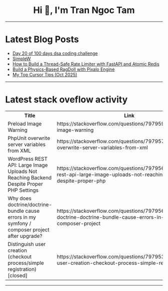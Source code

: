<h1 align="center">Hi 👋, I'm Tran Ngoc Tam</h1>

---

# Latest Blog Posts 
<!-- BLOG-POST-LIST:START -->
- [Day 20 of 100 days dsa coding challenge](https://dev.to/manasi_patil_/day-20-of-100-days-dsa-coding-challenge-13ad)
- [SimpleW](https://dev.to/stratdev_99e0066103e51dc1/simplew-fog)
- [How to Build a Thread-Safe Rate Limiter with FastAPI and Atomic Redis](https://dev.to/aris_georgatos/how-to-build-a-thread-safe-rate-limiter-with-fastapi-and-atomic-redis-454f)
- [Build a Physics-Based RagDoll with Pixalo Engine](https://dev.to/salarizadi/build-a-physics-based-ragdoll-with-pixalo-engine-38ng)
- [My Top Cursor Tips &lpar;Oct 2025&rpar;](https://dev.to/heymarkkop/my-top-cursor-tips-oct-2025-3bi2)
<!-- BLOG-POST-LIST:END -->

---

# Latest stack oveflow activity
<table>
  <tr><th>Title</th><th>Link</th></tr>
  <!-- STACKOVERFLOW:START --><tr><td>Preload Image Warning</td><td>https://stackoverflow.com/questions/79795965/preload-image-warning</td></tr><tr><td>PhpUnit overwrite server variables from XML</td><td>https://stackoverflow.com/questions/79795758/phpunit-overwrite-server-variables-from-xml</td></tr><tr><td>WordPress REST API: Large Image Uploads Not Reaching Backend Despite Proper PHP Settings</td><td>https://stackoverflow.com/questions/79795669/wordpress-rest-api-large-image-uploads-not-reaching-backend-despite-proper-php</td></tr><tr><td>Why does doctrine/doctrine-bundle cause errors in my symfony / composer project after upgrade?</td><td>https://stackoverflow.com/questions/79795647/why-does-doctrine-doctrine-bundle-cause-errors-in-my-symfony-composer-project</td></tr><tr><td>Distinguish user creation &lpar;checkout process/simple registration&rpar; [closed]</td><td>https://stackoverflow.com/questions/79795356/distinguish-user-creation-checkout-process-simple-registration</td></tr><!-- STACKOVERFLOW:END -->
</table>

---


